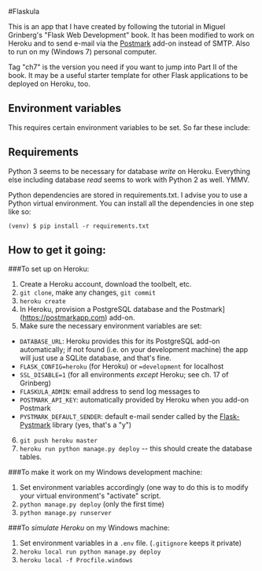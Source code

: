 #Flaskula

This is an app that I have created by following the tutorial in Miguel 
Grinberg's "Flask Web Development" book.  It has been modified to work on 
Heroku and to send e-mail via the [Postmark](https://postmarkapp.com) add-on 
instead of SMTP.  Also to run on my (Windows 7) personal computer.

Tag "ch7" is the version you need if you want to jump into Part II of the
book.  It may be a useful starter template for other Flask applications to
be deployed on Heroku, too.

## Environment variables

This requires certain environment variables to be set.  So far these include:


## Requirements

Python 3 seems to be necessary for database *write* on Heroku.  Everything else
including database *read* seems to work with Python 2 as well.  YMMV.

Python dependencies are stored in requirements.txt.  I advise you to use a 
Python virtual environment. You can install all the dependencies in one step 
like so:

    (venv) $ pip install -r requirements.txt


## How to get it going: 
   
###To set up on Heroku:

1. Create a Heroku account, download the toolbelt, etc.
2. `git clone`, make any changes, `git commit`
3. `heroku create`
4. In Heroku, provision a PostgreSQL database and the 
     Postmark](https://postmarkapp.com) add-on.
5. Make sure the necessary environment variables are set:
  - `DATABASE_URL`: Heroku provides this for its PostgreSQL add-on 
    automatically; if not found (i.e. on your development machine) the app 
    will just use a SQLite database, and that's fine.
  - `FLASK_CONFIG=heroku` (for Heroku) or `=development` for localhost
  - `SSL_DISABLE=1` (for all environments *except* Heroku; see ch. 17 of 
    Grinberg)
  - `FLASKULA_ADMIN`: email address to send log messages to
  - `POSTMARK_API_KEY`: automatically provided by Heroku when you add-on 
    Postmark
  - `PYSTMARK_DEFAULT_SENDER`: default e-mail sender called by the 
    [Flask-Pystmark](https://github.com/xsleonard/flask-pystmark) library 
    (yes, that's a "y")
6. `git push heroku master`
7. `heroku run python manage.py deploy` -- this should create the database
    tables.
    
###To make it work on my Windows development machine:

1. Set environment variables accordingly (one way to do this is to modify
    your virtual environment's "activate" script.
2. `python manage.py deploy` (only the first time)
3. `python manage.py runserver`

###To *simulate Heroku* on my Windows machine:

1. Set environment variables in a `.env` file. (`.gitignore` keeps it private)
2. `heroku local run python manage.py deploy`
3. `heroku local -f Procfile.windows`

